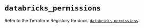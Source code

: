 # `databricks_permissions`

Refer to the Terraform Registory for docs: [`databricks_permissions`](https://registry.terraform.io/providers/databricks/databricks/1.30.0/docs/resources/permissions).
